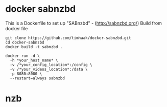 # docker sabnzbd
This is a Dockerfile to set up "SABnzbd" - (http://sabnzbd.org/)
Build from docker file
```
git clone https://github.com/timhaak/docker-sabnzbd.git
cd docker-sabnzbd
docker build -t sabnzbd .
```
```
docker run -d \
  -h *your_host_name* \
  -v /*your_config_location*:/config \
  -v /*your_videos_location*:/data \
  -p 8080:8080 \
  --restart=always sabnzbd
```
# nzb
